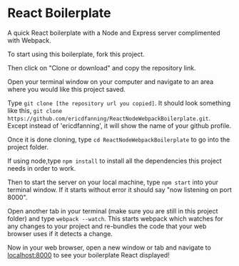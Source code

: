 # React Boilerplate

A quick React boilerplate with a Node and Express server complimented with Webpack.

To start using this boilerplate, fork this project. 

Then click on "Clone or download" and copy the repository link. 

Open your terminal window on your computer and navigate to an area where you would like this project saved.

Type ```git clone [the repository url you copied]```. 
It should look something like this, ```git clone https://github.com/ericdfanning/ReactNodeWebpackBoilerplate.git```. Except instead of 'ericdfanning', it will show the name of your github profile.

Once it is done cloning, type ```cd ReactNodeWebpackBoilerplate``` to go into the project folder.

If using node,type ```npm install``` to install all the dependencies this project needs in order to work.

Then to start the server on your local machine, type ```npm start``` into your terminal window. If it starts without error it should say "now listening on port 8000". 

Open another tab in your terminal (make sure you are still in this project folder) and type ```webpack --watch```. This starts webpack which watches for any changes to your project and re-bundles the code that your web browser uses if it detects a change.

Now in your web browser, open a new window or tab and navigate to [localhost:8000](localhost:8000) to see your boilerplate React displayed!